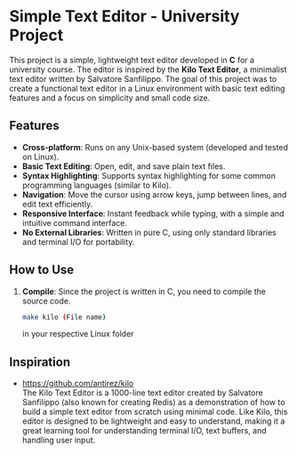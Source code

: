 # Simple Text Editor - University Project

This project is a simple, lightweight text editor developed in **C** for a university course. The editor is inspired by the **Kilo Text Editor**, a minimalist text editor written by Salvatore Sanfilippo. The goal of this project was to create a functional text editor in a Linux environment with basic text editing features and a focus on simplicity and small code size.

## Features
- **Cross-platform**: Runs on any Unix-based system (developed and tested on Linux).
- **Basic Text Editing**: Open, edit, and save plain text files.
- **Syntax Highlighting**: Supports syntax highlighting for some common programming languages (similar to Kilo).
- **Navigation**: Move the cursor using arrow keys, jump between lines, and edit text efficiently.
- **Responsive Interface**: Instant feedback while typing, with a simple and intuitive command interface.
- **No External Libraries**: Written in pure C, using only standard libraries and terminal I/O for portability.

## How to Use
1. **Compile**: Since the project is written in C, you need to compile the source code.
   ```bash
   make kilo (File name)
   ```
   in your respective Linux folder

## Inspiration
- https://github.com/antirez/kilo <br>
The Kilo Text Editor is a 1000-line text editor created by Salvatore Sanfilippo (also known for creating Redis) as a demonstration of how to build a simple text editor from scratch using minimal code. Like Kilo, this editor is designed to be lightweight and easy to understand, making it a great learning tool for understanding terminal I/O, text buffers, and handling user input.

